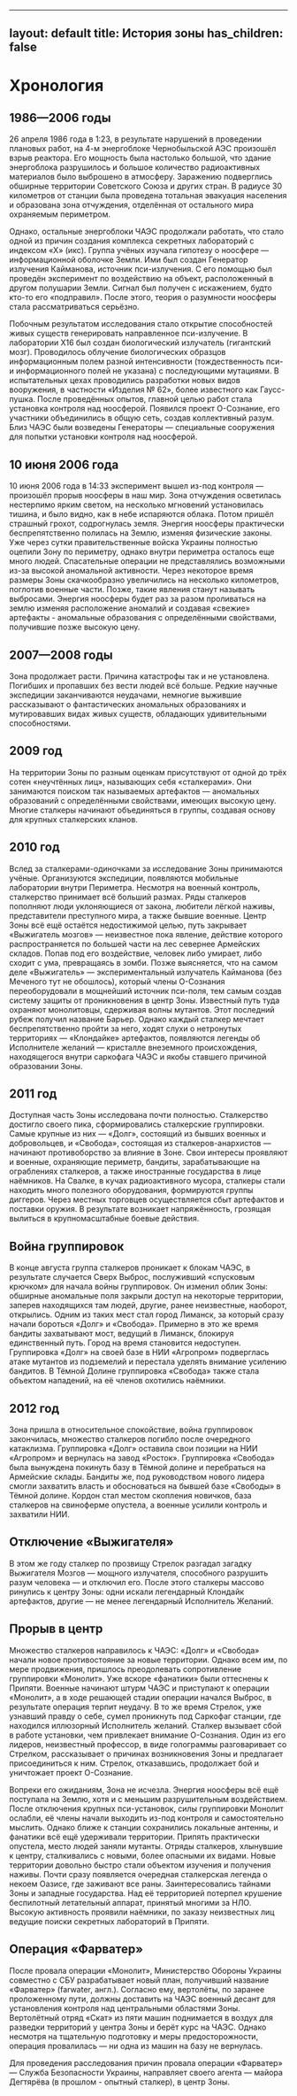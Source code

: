 ---
layout: default
title: История зоны
has_children: false
 ---

# Хронология
## 1986—2006 годы
26 апреля 1986 года в 1:23, в результате нарушений в проведении плановых работ, на 4-м энергоблоке Чернобыльской АЭС произошёл взрыв реактора. Его мощность была настолько большой, что здание энергоблока разрушилось и большое количество радиоактивных материалов было выброшено в атмосферу. Заражению подверглись обширные территории Советского Союза и других стран. В радиусе 30 километров от станции была проведена тотальная эвакуация населения и образована зона отчуждения, отделённая от остального мира охраняемым периметром.

Однако, остальные энергоблоки ЧАЭС продолжали работать, что стало одной из причин создания комплекса секретных лабораторий с индексом «X» (икс). Группа учёных изучала гипотезу о ноосфере — информационной оболочке Земли. Ими был создан Генератор излучения Кайманова, источник пси-излучения. С его помощью был проведён эксперимент по воздействию на объект, расположенный в другом полушарии Земли. Сигнал был получен с искажением, будто кто-то его «подправил». После этого, теория о разумности ноосферы стала рассматриваться серьёзно.

Побочным результатом исследования стало открытие способностей живых существ генерировать направленное пси-излучение. В лаборатории X16 был создан биологический излучатель (гигантский мозг). Проводилось облучение биологических образцов информационным полем разной интенсивности (тождественность пси- и информационного полей не указана) с последующими мутациями. В испытательных цехах проводились разработки новых видов вооружения, в частности «Изделия № 62», более известного как Гаусс-пушка. После проведённых опытов, главной целью работ стала установка контроля над ноосферой. Появился проект О-Сознание, его участники объединились в общую сеть, создав коллективный разум. Близ ЧАЭС были возведены Генераторы — специальные сооружения для попытки установки контроля над ноосферой.

## 10 июня 2006 года
10 июня 2006 года в 14:33 эксперимент вышел из-под контроля — произошёл прорыв ноосферы в наш мир. Зона отчуждения осветилась нестерпимо ярким светом, на несколько мгновений установилась тишина, и было видно, как в небе испаряются облака. Потом пришёл страшный грохот, содрогнулась земля. Энергия ноосферы практически беспрепятственно полилась на Землю, изменяя физические законы. Уже через сутки правительственные войска Украины полностью оцепили Зону по периметру, однако внутри периметра осталось еще много людей. Спасательные операции не представлялись возможными из-за высокой аномальной активности. Через некоторое время размеры Зоны скачкообразно увеличились на несколько километров, поглотив военные части. Позже, такие явления станут называть выбросами. Энергия ноосферы будет раз за разом проливаться на землю изменяя расположение аномалий и создавая «свежие» артефакты - аномальные образования с определёнными свойствами, получившие позже высокую цену.

## 2007—2008 годы
Зона продолжает расти. Причина катастрофы так и не установлена. Погибших и пропавших без вести людей всё больше. Редкие научные экспедиции заканчиваются неудачами, немногие выжившие рассказывают о фантастических аномальных образованиях и мутировавших видах живых существ, обладающих удивительными способностями.

## 2009 год
На территории Зоны по разным оценкам присутствуют от одной до трёх сотен «неучтённых лиц», называющих себя «сталкерами». Они занимаются поиском так называемых артефактов — аномальных образований с определёнными свойствами, имеющих высокую цену. Многие сталкеры начинают объединяться в группы, создавая основу для крупных сталкерских кланов.

## 2010 год
Вслед за сталкерами-одиночками за исследование Зоны принимаются учёные. Организуются экспедиции, появляются мобильные лаборатории внутри Периметра. Несмотря на военный контроль, сталкерство принимает всё больший размах. Ряды сталкеров пополняют люди уклоняющиеся от закона, любители лёгкой наживы, представители преступного мира, а также бывшие военные. Центр Зоны всё ещё остаётся недостижимой целью, путь закрывает «Выжигатель мозгов» — неизвестное пока явление, действие которого распространяется по большей части на лес севернее Армейских складов. Попав под его воздействие, человек либо умирает, либо сходит с ума, превращаясь в зомби. Позже выясняется, что на самом деле «Выжигатель» — экспериментальный излучатель Кайманова (без Меченого тут не обошлось), который члены О-Сознания переоборудовали в мощнейший источник пси-поля, тем самым создав систему защиты от проникновения в центр Зоны. Известный путь туда охраняют монолитовцы, сдерживая волны мутантов. Этот последний рубеж получил название Барьер. Однако каждый сталкер мечтает беспрепятственно пройти за него, ходят слухи о нетронутых территориях — «Клондайке» артефактов, появляются легенды об Исполнителе желаний — кристалле внеземного происхождения, находящегося внутри саркофага ЧАЭС и якобы ставшего причиной образовании Зоны.

## 2011 год
Доступная часть Зоны исследована почти полностью. Сталкерство достигло своего пика, сформировались сталкерские группировки. Самые крупные из них — «Долг», состоящий из бывших военных и добровольцев, и «Свобода», состоящая из сталкеров-анархистов — начинают противоборство за влияние в Зоне. Свои интересы проявляют и военные, охраняющие периметр, бандиты, зарабатывающие на ограблениях сталкеров, а также иностранные государства в лице наёмников. На Свалке, в кучах радиоактивного мусора, сталкеры стали находить много полезного оборудования, формируются группы диггеров. Через местных торговцев осуществляется сбыт артефактов и поставки оружия. В результате возникает напряжённость, грозящая вылиться в крупномасштабные боевые действия.

## Война группировок
В конце августа группа сталкеров проникает к блокам ЧАЭС, в результате случается Сверх Выброс, послуживший «спусковым крючком» для начала войны группировок. Он изменил облик Зоны: обширные аномальные поля закрыли доступ на некоторые территории, заперев находящихся там людей, другие, ранее неизвестные, наоборот, открылись. Одним из таких мест стал город Лиманск, за который сразу начали бороться «Долг» и «Свобода». Примерно в это же время бандиты захватывают мост, ведущий в Лиманск, блокируя единственный путь. Город на время становится недоступен. Группировка «Долг» на своей базе в НИИ «Агропром» подверглась атаке мутантов из подземелий и перестала уделять внимание усилению бандитов. В Тёмной Долине группировка «Свобода» также стала объектом нападений, на её членов охотились наёмники.

## 2012 год
Зона пришла в относительное спокойствие, война группировок закончилась, множество сталкеров погибло после очередного катаклизма. Группировка «Долг» оставила свои позиции на НИИ «Агропром» и вернулась на завод «Росток». Группировка «Свобода» была вынуждена покинуть базу в Тёмной долине и перебраться на Армейские склады. Бандиты же, под руководством нового лидера смогли захватить власть и обосноваться на бывшей базе «Свободы» в Тёмной долине. Кордон стал местом скопления новичков, база сталкеров на свиноферме опустела, а военные усилили контроль и захватили НИИ.

## Отключение «Выжигателя»
В этом же году сталкер по прозвищу Стрелок разгадал загадку Выжигателя Мозгов — мощного излучателя, способного разрушить разум человека — и отключил его. После этого сталкеры массово ринулись к центру Зоны: одни искали легендарный Клондайк артефактов, другие — не менее легендарный Исполнитель Желаний.

## Прорыв в центр
Множество сталкеров направилось к ЧАЭС: «Долг» и «Свобода» начали новое противостояние за новые территории. Однако всем им, по мере продвижения, пришлось преодолевать сопротивление группировки «Монолит». Уже вскоре «фанатики» были оттеснены к Припяти. Военные начинают штурм ЧАЭС и приступают к операции «Монолит», а в ходе решающей стадии операции начался Выброс, в результате операция терпит неудачу. В то же время Стрелок, уже узнавший правду о себе, сумел проникнуть под Саркофаг станции, где находился иллюзорный Исполнитель желаний. Сталкер вызывает сбой в работе установки, чем привлекает внимание О-Сознания. Один из его лидеров, неизвестный профессор, в виде голограммы разговаривает со Стрелком, рассказывает о причинах возникновения Зоны и предлагает присоединиться к ним. Стрелок, отказавшись, продолжает бой и уничтожает проект О-Сознание.

Вопреки его ожиданиям, Зона не исчезла. Энергия ноосферы всё ещё поступала на Землю, хотя и с меньшим разрушительным воздействием. После отключения крупных пси-установок, силы группировки Монолит ослабли, её члены начали выходить из-под контроля и самостоятельно мыслить. Однако ближе к станции сохранились локальные антенны, и фанатики всё ещё удерживали территории. Припять практически опустела, место людей заняли мутанты. Отряды сталкеров, хлынувшие к центру, сталкивались с новыми, более опасными их видами. Новые территории довольно быстро стали объектом изучения и получения наживы. Почти сразу появляется очередная сталкерская легенда о некоем Оазисе, где заживают все раны. Заинтересовались тайнами Зоны и западные государства. Над её территорией потерпел крушение беспилотный летательный аппарат, принятый многими за НЛО. Высокую активность проявили наёмники, по заказу неизвестных лиц ведущие поиски секретных лабораторий в Припяти.

## Операция «Фарватер»
После провала операции «Монолит», Министерство Обороны Украины совместно с СБУ разрабатывает новый план, получивший название «Фарватер» (farwater, англ.). Согласно ему, вертолёты, по заранее проложенному пути, должны доставить на ЧАЭС военный десант для установления контроля над центральными областями Зоны. Вертолётный отряд «Скат» из пяти машин поднимается в воздух для разведки территорий у центра Зоны и берёт курс на ЧАЭС. Однако несмотря на тщательную подготовку и меры предосторожности, операция провалилась — ни одна из машин на базу не вернулась.

Для проведения расследования причин провала операции «Фарватер» — Служба Безопасности Украины, направляет своего агента — майора Дегтярёва (в прошлом - опытный сталкер), в центр Зоны.
